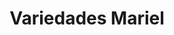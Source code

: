 ---
title: "Variedades Mariel"
url: /san-lucas-sacatepequez/variedades-mariel/
shop: tienda de variedades
---